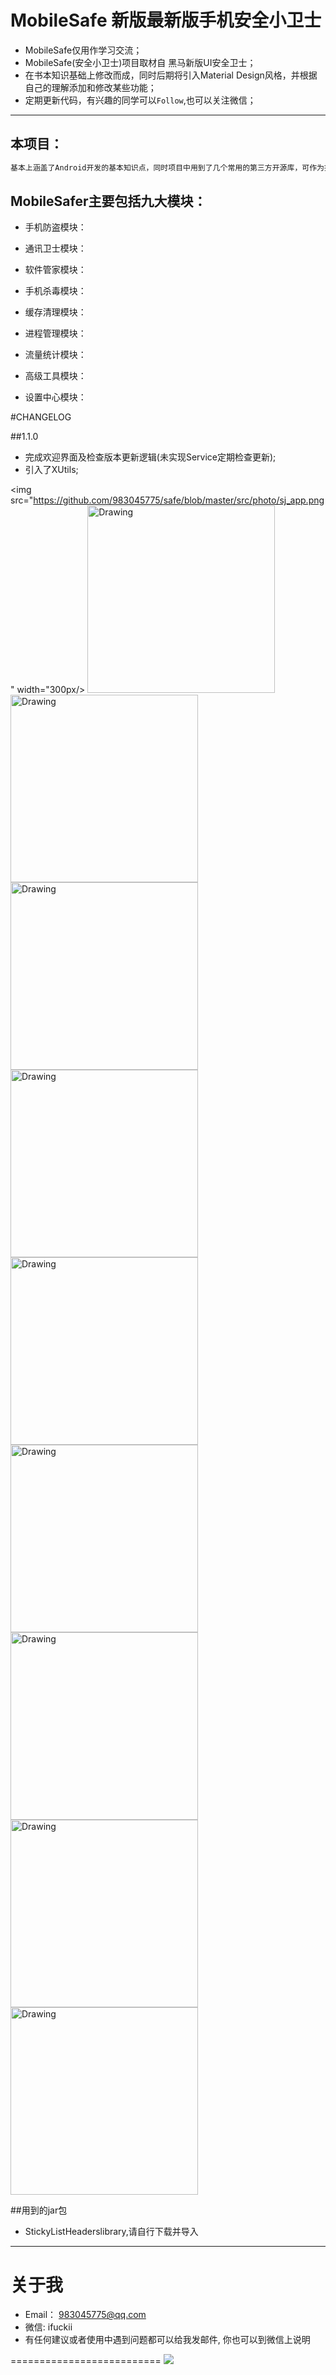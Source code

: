 # MobileSafe 新版最新版手机安全小卫士




* MobileSafe仅用作学习交流；
* MobileSafe(安全小卫士)项目取材自  黑马新版UI安全卫士；
* 在书本知识基础上修改而成，同时后期将引入Material Design风格，并根据自己的理解添加和修改某些功能；
* 定期更新代码，有兴趣的同学可以`Follow`,也可以关注微信；

----
## 本项目：

```xml
基本上涵盖了Android开发的基本知识点，同时项目中用到了几个常用的第三方开源库，可作为提高个人能力的实战项目，
```

## MobileSafer主要包括九大模块：

* 手机防盗模块：

* 通讯卫士模块：

* 软件管家模块：
  
* 手机杀毒模块：
  
* 缓存清理模块：

* 进程管理模块：

* 流量统计模块：
  
* 高级工具模块：
  
* 设置中心模块：

#CHANGELOG

##1.1.0 
- 完成欢迎界面及检查版本更新逻辑(未实现Service定期检查更新);
- 引入了XUtils;

<img src="https://github.com/983045775/safe/blob/master/src/photo/sj_app.png" width="300px/>
<img src="https://github.com/983045775/safe/blob/master/src/photo/sj_black.png" alt="Drawing" width="300px" />
<img src="https://github.com/983045775/safe/blob/master/src/photo/sj_home.png" alt="Drawing" width="300px" />
<img src="https://github.com/983045775/safe/blob/master/src/photo/sj_cache.png" alt="Drawing" width="300px" />
<img src="https://github.com/983045775/safe/blob/master/src/photo/sj_mima.png" alt="Drawing" width="300px" />
<img src="https://github.com/983045775/safe/blob/master/src/photo/sj_progress.png" alt="Drawing" width="300px" />
<img src="https://github.com/983045775/safe/blob/master/src/photo/sj_safe.png" alt="Drawing" width="300px" />
<img src="https://github.com/983045775/safe/blob/master/src/photo/sj_splsh.png" alt="Drawing" width="300px" />
<img src="https://github.com/983045775/safe/blob/master/src/photo/sj_tools.png" alt="Drawing" width="300px" />
<img src="https://github.com/983045775/safe/blob/master/src/photo/sj_zhuomian.png" alt="Drawing" width="300px" />


##用到的jar包
- StickyListHeaderslibrary,请自行下载并导入



----
# 关于我
* Email： <983045775@qq.com>
* 微信: ifuckii
* 有任何建议或者使用中遇到问题都可以给我发邮件, 你也可以到微信上说明

==========================
<a>
  <img src="https://github.com/983045775/moblie/blob/master/src/photo/weixin.png"/>
</a>

